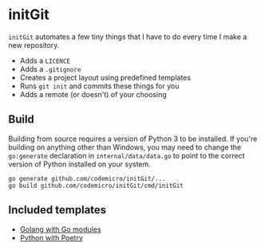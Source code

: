 # initGit

`initGit` automates a few tiny things that I have to do every time I make a new repository.

  * Adds a `LICENCE`
  * Adds a `.gitignore`
  * Creates a project layout using predefined templates
  * Runs `git init` and commits these things for you
  * Adds a remote (or doesn't) of your choosing

## Build

Building from source requires a version of Python 3 to be installed. If you're building on anything other than Windows, 
you may need to change the `go:generate` declaration in `internal/data/data.go` to point to the correct version of
Python installed on your system.

```
go generate github.com/codemicro/initGit/...
go build github.com/codemicro/initGit/cmd/initGit
```

## Included templates

* [Golang with Go modules](https://github.com/codemicro/initGit/blob/master/internal/data/dataFiles/templates/go.json)
* [Python with Poetry](https://github.com/codemicro/initGit/blob/master/internal/data/dataFiles/templates/python.json)
